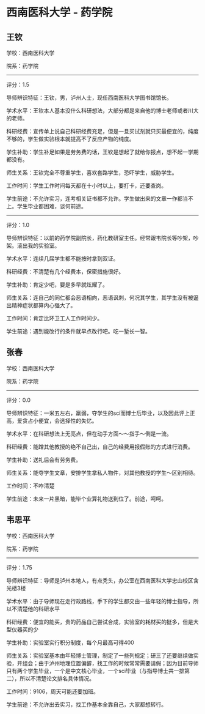 # 西南医科大学 - 药学院

## 王钦

学校：西南医科大学

院系：药学院

* * *

评分：1.5

导师辨识特征：王钦，男，泸州人士，现任西南医科大学图书馆馆长。

学术水平：王钦本人基本没什么科研想法，大部分都是来自他的博士老师或者川大的老师。

科研经费：宣传单上说自己科研经费充足，但是一旦买试剂就只买最便宜的，纯度不够的，学生做实验根本就提高不了反应产物的纯度。

学生补助：学生补足如果是劳务费的话，王钦是想起了就给你报点，想不起一学期都没有。

师生关系：王钦完全不尊重学生，喜欢套路学生，恐吓学生，威胁学生。

工作时间：学生工作时间每天都在十小时以上，要打卡，还要查岗。

学生前途：不允许实习，连考相关证书都不允许。学生做出来的文章一作都当不上。学生毕业都困难，谈何前途。

* * *

评分：1.0

导师辨识特征：以前的药学院副院长，药化教研室主任。经常跟韦院长等吵架，吵架。滚出我的实验室。

学术水平：连续几届学生都不能按时拿到双证。

科研经费：不清楚有几个经费本，保密措施很好。

学生补助：肯定少吧，要是多早就炫耀了。

师生关系：连自己的同仁都会恶语相向，恶语讽刺，何况其学生，其学生没有被逼出精神症状都算内心强大了。

工作时间：肯定比环卫工人工作时间少。

学生前途：遇到能改行的条件就早点改行吧。吃一堑长一智。

## 张春

学校：西南医科大学

院系：药学院

* * *

评分：0.0

导师辨识特征：一米五左右，羸弱，夺学生的sci而博士后毕业，以及因此评上正高，爱贪占小便宜，会选择性的失忆。

学术水平：在科研想法上无亮点，但在动手方面～～指手～倒是一流。

科研经费：能蹭其他教授的绝不自己出，自己的经费用报假账的方式进行消费。

学生补助：送礼后会有劳务费。

师生关系：能夺学生文章，安排学生拿私人物件，对其他教授的学生～区别相待。

工作时间：不咋清楚

学生前途：未来一片黑暗，能毕个业算礼物送到位了。前途，呵呵。

## 韦思平

学校：西南医科大学

院系：药学院

* * *

评分：1.75

导师辨识特征：导师是泸州本地人，有点秃头，办公室在西南医科大学忠山校区含光楼3楼

学术水平：由于导师现在走行政路线，手下的学生都交由一些年轻的博士指导，所以不清楚他的科研水平

科研经费：便宜的能买，贵的药品自己尝试合成，实验室的耗材买的挺多，但是大型仪器买的少

学生补助：实验室实行积分制度，每个月最高可得400

师生关系：实验室基本由年轻博士管理，制定了一些列规定；研三了还要继续做实验，开组会；由于泸州地理位置偏僻，找工作的时候常常需要请假；因为目前导师只有两个学生毕业，一个是中文核心毕业，一个sci毕业（与指导博士共一排第二），所以不清楚论文排名具体情况。

工作时间：9106，周天可能还要加班。

学生前途：不允许出去实习，找工作基本全靠自己，大家都想转行。